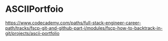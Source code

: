 # ASCIIPortfoio
https://www.codecademy.com/paths/full-stack-engineer-career-path/tracks/fscp-git-and-github-part-i/modules/fscp-how-to-backtrack-in-git/projects/ascii-portfolio
